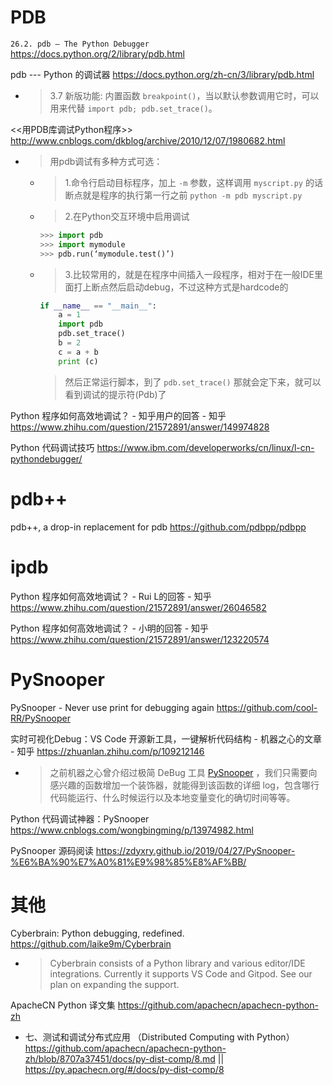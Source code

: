 
# PDB

`26.2. pdb — The Python Debugger` https://docs.python.org/2/library/pdb.html

pdb --- Python 的调试器 https://docs.python.org/zh-cn/3/library/pdb.html
- > 3.7 新版功能: 内置函数 `breakpoint()`，当以默认参数调用它时，可以用来代替 `import pdb; pdb.set_trace()`。

<<用PDB库调试Python程序>> http://www.cnblogs.com/dkblog/archive/2010/12/07/1980682.html
- > 用pdb调试有多种方式可选：
  * > 1.命令行启动目标程序，加上 `-m` 参数，这样调用 `myscript.py` 的话断点就是程序的执行第一行之前 `python -m pdb myscript.py`
  * > 2.在Python交互环境中启用调试
    ```py
    >>> import pdb
    >>> import mymodule
    >>> pdb.run(‘mymodule.test()’)
    ```
  * > 3.比较常用的，就是在程序中间插入一段程序，相对于在一般IDE里面打上断点然后启动debug，不过这种方式是hardcode的
    ```py
    if __name__ == "__main__":
        a = 1
        import pdb
        pdb.set_trace()
        b = 2
        c = a + b
        print (c)
    ```
    > 然后正常运行脚本，到了 `pdb.set_trace()` 那就会定下来，就可以看到调试的提示符(Pdb)了

Python 程序如何高效地调试？ - 知乎用户的回答 - 知乎 https://www.zhihu.com/question/21572891/answer/149974828

Python 代码调试技巧 https://www.ibm.com/developerworks/cn/linux/l-cn-pythondebugger/

# pdb++

pdb++, a drop-in replacement for pdb https://github.com/pdbpp/pdbpp

# ipdb

Python 程序如何高效地调试？ - Rui L的回答 - 知乎 https://www.zhihu.com/question/21572891/answer/26046582

Python 程序如何高效地调试？ - 小明的回答 - 知乎 https://www.zhihu.com/question/21572891/answer/123220574

# PySnooper

PySnooper - Never use print for debugging again https://github.com/cool-RR/PySnooper

实时可视化Debug：VS Code 开源新工具，一键解析代码结构 - 机器之心的文章 - 知乎 https://zhuanlan.zhihu.com/p/109212146
- > 之前机器之心曾介绍过极简 DeBug 工具 [PySnooper]() ，我们只需要向感兴趣的函数增加一个装饰器，就能得到该函数的详细 log，包含哪行代码能运行、什么时候运行以及本地变量变化的确切时间等等。

Python 代码调试神器：PySnooper https://www.cnblogs.com/wongbingming/p/13974982.html

PySnooper 源码阅读 https://zdyxry.github.io/2019/04/27/PySnooper-%E6%BA%90%E7%A0%81%E9%98%85%E8%AF%BB/

# 其他

Cyberbrain: Python debugging, redefined. https://github.com/laike9m/Cyberbrain
- > Cyberbrain consists of a Python library and various editor/IDE integrations. Currently it supports VS Code and Gitpod. See our plan on expanding the support.

ApacheCN Python 译文集 https://github.com/apachecn/apachecn-python-zh
- 七、测试和调试分布式应用 （Distributed Computing with Python） https://github.com/apachecn/apachecn-python-zh/blob/8707a37451/docs/py-dist-comp/8.md || https://py.apachecn.org/#/docs/py-dist-comp/8
